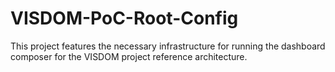 # VISDOM-PoC-Root-Config
This project features the necessary infrastructure for running the dashboard composer for the VISDOM project reference architecture.
